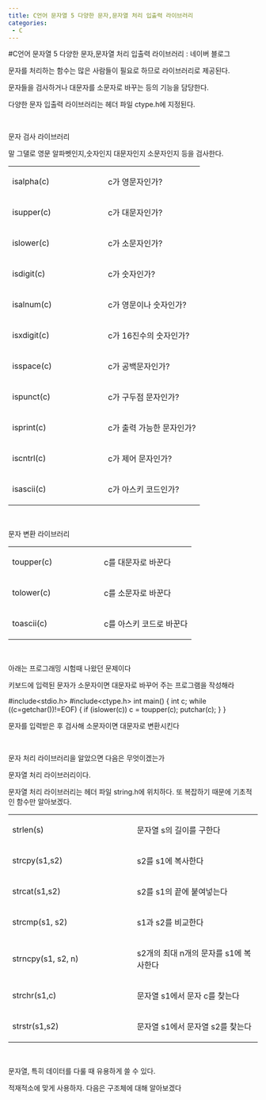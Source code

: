 ```yaml
---
title: C언어 문자열 5 다양한 문자,문자열 처리 입출력 라이브러리
categories:
 - C
---
```

#C언어 문자열 5 다양한 문자,문자열 처리 입출력 라이브러리 : 네이버 블로그
<div class="wrap_rabbit pcol2 _param(1) _postViewArea221562663966" id="post-view221562663966">
<!-- Rabbit HTML --><div class="se-viewer se-theme-default" lang="ko-KR">
<!-- SE_DOC_HEADER_END -->
<div class="se-main-container">
<div class="se-component se-text se-l-default" id="SE-86d50f55-24d6-4c6a-a608-0df3dc554050">
<div class="se-component-content">
<div class="se-section se-section-text se-l-default">
<div class="se-module se-module-text"><!-- SE-TEXT { --><p class="se-text-paragraph se-text-paragraph-align-" id="SE-d286af66-9b2f-4954-b65e-cbd285324918" style=""><span class="se-fs- se-ff-" id="SE-9c9fcdbc-493c-4a6c-8ec5-ab184520e8b5" style="">문자를 처리하는 함수는 많은 사람들이 필요로 하므로 라이브러리로 제공된다.</span></p><!-- } SE-TEXT --><!-- SE-TEXT { --><p class="se-text-paragraph se-text-paragraph-align-" id="SE-91a09284-431e-420e-bc68-27f5977b724e" style=""><span class="se-fs- se-ff-" id="SE-c68ae2b6-f7d1-4992-8343-adaea9d7b86f" style="">문자들을 검사하거나 대문자를 소문자로 바꾸는 등의 기능을 담당한다.</span></p><!-- } SE-TEXT --><!-- SE-TEXT { --><p class="se-text-paragraph se-text-paragraph-align-" id="SE-8aacf340-56a1-42ca-9c75-6bb01144beb6" style=""><span class="se-fs- se-ff-" id="SE-484eb2cd-6c1f-4586-98f2-e3188aa531e4" style="">다양한 문자 입출력 라이브러리는 헤더 파일 ctype.h에 지정된다.</span></p><!-- } SE-TEXT --><!-- SE-TEXT { --><p class="se-text-paragraph se-text-paragraph-align-" id="SE-db6f0d2a-752c-4e42-bb61-2dda27dcc353" style=""><span class="se-fs- se-ff-" id="SE-41c1a9c1-e6ca-4a4f-bce8-4495792a06c5" style="">​</span></p><!-- } SE-TEXT --><!-- SE-TEXT { --><p class="se-text-paragraph se-text-paragraph-align-" id="SE-cb7df251-b400-48a5-a739-0b643a984645" style=""><span class="se-fs- se-ff-" id="SE-0ec4a44a-8a8b-40cc-89fd-9845d63d03f5" style="">문자 검사 라이브러리</span></p><!-- } SE-TEXT --><!-- SE-TEXT { --><p class="se-text-paragraph se-text-paragraph-align-" id="SE-9cf13906-4f4e-419d-84b8-75f733d899d3" style=""><span class="se-fs- se-ff-" id="SE-8191ba38-6e3c-4f67-aac1-94f5f9652278" style="">말 그댈로 영문 알파벳인지,숫자인지 대문자인지 소문자인지 등을 검사한다.</span></p><!-- } SE-TEXT --></div>
</div>
</div>
</div> <div class="se-component se-table se-l-default" id="SE-7e7d48e0-8591-49f1-9db5-be39c1ec5b6a">
<div class="se-component-content">
<div class="se-section se-section-table se-l-default se-section-align-" style="width: 100%;">
<div class="se-table-container">
<table class="se-table-content" style="">
<tbody><tr class="se-tr"><td class="se-cell" colspan="1" rowspan="1" style="width: 50.0%; height: 43.0px;  "><div class="se-module se-module-text"><p class="se-text-paragraph se-text-paragraph-align-" id="SE-1d3a876c-0e31-4d6d-b6c1-252c3f953a92" style=""><span class="se-fs- se-ff-" id="SE-6b10dda3-6d5f-4e4b-8f6d-fc1bb0cc4661" style="">isalpha(c)</span></p></div></td><td class="se-cell" colspan="1" rowspan="1" style="width: 50.0%; height: 43.0px;  "><div class="se-module se-module-text"><p class="se-text-paragraph se-text-paragraph-align-" id="SE-24ceaa22-a2bd-49b3-bb4a-b2ed5140a6cb" style=""><span class="se-fs- se-ff-" id="SE-7502eff6-181f-4996-a06e-1c6f99c2e614" style="">c가 영문자인가?</span></p></div></td></tr><tr class="se-tr"><td class="se-cell" colspan="1" rowspan="1" style="width: 50.0%; height: 43.0px;  "><div class="se-module se-module-text"><p class="se-text-paragraph se-text-paragraph-align-" id="SE-9fb968ab-90f6-4c01-ad5d-2ab357d85147" style=""><span class="se-fs- se-ff-" id="SE-09223ea5-6d72-4d4d-9571-9d8f7044807c" style="">isupper(c)</span></p></div></td><td class="se-cell" colspan="1" rowspan="1" style="width: 50.0%; height: 43.0px;  "><div class="se-module se-module-text"><p class="se-text-paragraph se-text-paragraph-align-" id="SE-8ede7238-c6a7-4595-ab68-f3f8819bdfda" style=""><span class="se-fs- se-ff-" id="SE-71a04678-2fe1-45b9-8386-8a5ff0514187" style="">c가 대문자인가?</span></p></div></td></tr><tr class="se-tr"><td class="se-cell" colspan="1" rowspan="1" style="width: 50.0%; height: 43.0px;  "><div class="se-module se-module-text"><p class="se-text-paragraph se-text-paragraph-align-" id="SE-06237fc0-ec95-4f4d-8829-3d81ba87e336" style=""><span class="se-fs- se-ff-" id="SE-455a2d33-8906-4d28-a276-d1d5eecd05d3" style="">islower(c)</span></p></div></td><td class="se-cell" colspan="1" rowspan="1" style="width: 50.0%; height: 43.0px;  "><div class="se-module se-module-text"><p class="se-text-paragraph se-text-paragraph-align-" id="SE-bd976930-122c-4044-8814-e78e602e134d" style=""><span class="se-fs- se-ff-" id="SE-efe496d2-709b-47cc-8628-b468821f2e86" style="">c가 소문자인가?</span></p></div></td></tr><tr class="se-tr"><td class="se-cell" colspan="1" rowspan="1" style="width: 50.0%; height: 43.0px;  "><div class="se-module se-module-text"><p class="se-text-paragraph se-text-paragraph-align-" id="SE-dfcd54b2-4368-4d93-a782-ce60502af9a8" style=""><span class="se-fs- se-ff-" id="SE-fc35a2bf-3f6c-4459-93d1-4c74465e30ba" style="">isdigit(c)</span></p></div></td><td class="se-cell" colspan="1" rowspan="1" style="width: 50.0%; height: 43.0px;  "><div class="se-module se-module-text"><p class="se-text-paragraph se-text-paragraph-align-" id="SE-7e562336-7f68-4dcd-a6c3-1bbfd6f45cfd" style=""><span class="se-fs- se-ff-" id="SE-b5c9d55b-8357-4a5f-9c62-5e4595fb1e25" style="">c가 숫자인가?</span></p></div></td></tr><tr class="se-tr"><td class="se-cell" colspan="1" rowspan="1" style="width: 50.0%; height: 43.0px;  "><div class="se-module se-module-text"><p class="se-text-paragraph se-text-paragraph-align-" id="SE-0660d229-731c-4bc7-bba0-50bbbbd1c069" style=""><span class="se-fs- se-ff-" id="SE-b4e773c6-d2f7-464e-8ba8-f8901e7a9d06" style="">isalnum(c)</span></p></div></td><td class="se-cell" colspan="1" rowspan="1" style="width: 50.0%; height: 43.0px;  "><div class="se-module se-module-text"><p class="se-text-paragraph se-text-paragraph-align-" id="SE-79f95bf4-7b31-4177-888b-39b4aff3df21" style=""><span class="se-fs- se-ff-" id="SE-94c0def7-5440-4e2e-be32-24552e4ec460" style="">c가 영문이나 숫자인가?</span></p></div></td></tr><tr class="se-tr"><td class="se-cell" colspan="1" rowspan="1" style="width: 50.0%; height: 43.0px;  "><div class="se-module se-module-text"><p class="se-text-paragraph se-text-paragraph-align-" id="SE-652bda79-e0d0-4a28-9b81-687461bcda38" style=""><span class="se-fs- se-ff-" id="SE-19bb572b-7bd0-41e0-9038-b67ff952e3c7" style="">isxdigit(c)</span></p></div></td><td class="se-cell" colspan="1" rowspan="1" style="width: 50.0%; height: 43.0px;  "><div class="se-module se-module-text"><p class="se-text-paragraph se-text-paragraph-align-" id="SE-a3d35e7f-f073-4e94-9ce2-da049d891519" style=""><span class="se-fs- se-ff-" id="SE-89451c31-4e1e-40ea-816f-9b1b702cfee9" style="">c가 16진수의 숫자인가?</span></p></div></td></tr><tr class="se-tr"><td class="se-cell" colspan="1" rowspan="1" style="width: 50.0%; height: 43.0px;  "><div class="se-module se-module-text"><p class="se-text-paragraph se-text-paragraph-align-" id="SE-5eba4716-b22d-4af0-81e6-0aff51fe4d87" style=""><span class="se-fs- se-ff-" id="SE-71991def-48d4-48b5-9584-1776adb40fef" style="">isspace(c)</span></p></div></td><td class="se-cell" colspan="1" rowspan="1" style="width: 50.0%; height: 43.0px;  "><div class="se-module se-module-text"><p class="se-text-paragraph se-text-paragraph-align-" id="SE-6a632b3d-0798-4da0-b057-6d6bfe9c301a" style=""><span class="se-fs- se-ff-" id="SE-4e2e4d6f-71ef-4ef9-b69a-593fd0380dee" style="">c가 공백문자인가?</span></p></div></td></tr><tr class="se-tr"><td class="se-cell" colspan="1" rowspan="1" style="width: 50.0%; height: 43.0px;  "><div class="se-module se-module-text"><p class="se-text-paragraph se-text-paragraph-align-" id="SE-ec622ada-ab6f-4323-a12b-af3288250fb9" style=""><span class="se-fs- se-ff-" id="SE-c3efc3a0-5976-4a15-9708-d3f6ae70ae93" style="">ispunct(c)</span></p></div></td><td class="se-cell" colspan="1" rowspan="1" style="width: 50.0%; height: 43.0px;  "><div class="se-module se-module-text"><p class="se-text-paragraph se-text-paragraph-align-" id="SE-cbf15e0f-d073-4c23-9c60-819ee8c4cdc8" style=""><span class="se-fs- se-ff-" id="SE-619c7ba2-12ff-4c74-8076-8b7692b90330" style="">c가 구두점 문자인가?</span></p></div></td></tr><tr class="se-tr"><td class="se-cell" colspan="1" rowspan="1" style="width: 50.0%; height: 43.0px;  "><div class="se-module se-module-text"><p class="se-text-paragraph se-text-paragraph-align-" id="SE-1c38f9eb-5452-4966-b5b6-50a6171efc07" style=""><span class="se-fs- se-ff-" id="SE-45ca1f0d-4116-4a09-ac8e-b2f3e2ecec1a" style="">isprint(c)</span></p></div></td><td class="se-cell" colspan="1" rowspan="1" style="width: 50.0%; height: 43.0px;  "><div class="se-module se-module-text"><p class="se-text-paragraph se-text-paragraph-align-" id="SE-7a488637-6f7f-41c1-98b3-c12d5c28b0a8" style=""><span class="se-fs- se-ff-" id="SE-e2385f1f-f9c0-4514-95ad-21ec261b272b" style="">c가 출력 가능한 문자인가?</span></p></div></td></tr><tr class="se-tr"><td class="se-cell" colspan="1" rowspan="1" style="width: 50.0%; height: 43.0px;  "><div class="se-module se-module-text"><p class="se-text-paragraph se-text-paragraph-align-" id="SE-7f0429c8-f055-44ff-b0ff-33bce4ad1cd6" style=""><span class="se-fs- se-ff-" id="SE-5db7c06c-2706-4034-95a7-ea94a5d70f1a" style="">iscntrl(c)</span></p></div></td><td class="se-cell" colspan="1" rowspan="1" style="width: 50.0%; height: 43.0px;  "><div class="se-module se-module-text"><p class="se-text-paragraph se-text-paragraph-align-" id="SE-d32a9ad7-6f7a-46d6-83ea-68103ad60c10" style=""><span class="se-fs- se-ff-" id="SE-f01bc20e-b26f-4640-a38b-d9ef3e0fb615" style="">c가 제어 문자인가?</span></p></div></td></tr><tr class="se-tr"><td class="se-cell" colspan="1" rowspan="1" style="width: 50.0%; height: 43.0px;  "><div class="se-module se-module-text"><p class="se-text-paragraph se-text-paragraph-align-" id="SE-ba59d08b-c2d6-4d01-b0e4-26f7a644a441" style=""><span class="se-fs- se-ff-" id="SE-ec1d216f-4f13-45cf-99ea-bf856803ebe3" style="">isascii(c)</span></p></div></td><td class="se-cell" colspan="1" rowspan="1" style="width: 50.0%; height: 43.0px;  "><div class="se-module se-module-text"><p class="se-text-paragraph se-text-paragraph-align-" id="SE-8d2c74fa-1b50-4961-b28b-b61c0d432d97" style=""><span class="se-fs- se-ff-" id="SE-c0d46682-59c6-423a-aa72-75cdf02c3268" style="">c가 아스키 코드인가?</span></p></div></td></tr></tbody>
</table>
</div>
</div>
</div>
<script class="__se_module_data" data-module='{"type":"v2_table", "id" : "SE-7e7d48e0-8591-49f1-9db5-be39c1ec5b6a", "data": { "columnCount" : "3" }}' type="text/data"></script>
</div> <div class="se-component se-text se-l-default" id="SE-a8ab67b1-a498-4324-bcc0-cc288b3df8a2">
<div class="se-component-content">
<div class="se-section se-section-text se-l-default">
<div class="se-module se-module-text"><!-- SE-TEXT { --><p class="se-text-paragraph se-text-paragraph-align-" id="SE-c5257c91-8952-44c7-9341-7780c805ac02" style=""><span class="se-fs- se-ff-" id="SE-7d0d6dcf-7bb3-4d3c-a41b-238aba051b47" style="">​</span></p><!-- } SE-TEXT --><!-- SE-TEXT { --><p class="se-text-paragraph se-text-paragraph-align-" id="SE-913bdf0b-c0b5-4668-a1cf-6170408786a4" style=""><span class="se-fs- se-ff-" id="SE-f76b43c1-9539-4f56-961e-9e2ceb59ccfd" style="">문자 변환 라이브러리</span></p><!-- } SE-TEXT --></div>
</div>
</div>
</div> <div class="se-component se-table se-l-default" id="SE-e2b2d085-dc0a-4c1a-8fdd-81da4ca8f41b">
<div class="se-component-content">
<div class="se-section se-section-table se-l-default se-section-align-" style="width: 100%;">
<div class="se-table-container">
<table class="se-table-content" style="">
<tbody><tr class="se-tr"><td class="se-cell" colspan="1" rowspan="1" style="width: 50.0%; height: 43.0px;  "><div class="se-module se-module-text"><p class="se-text-paragraph se-text-paragraph-align-" id="SE-6735f7a8-8d17-4099-9d5e-03399752ae91" style=""><span class="se-fs- se-ff-" id="SE-f7629039-777a-4052-b5b5-cf11408452e7" style="">toupper(c)</span></p></div></td><td class="se-cell" colspan="1" rowspan="1" style="width: 50.0%; height: 43.0px;  "><div class="se-module se-module-text"><p class="se-text-paragraph se-text-paragraph-align-" id="SE-3be807ca-ba99-4041-aa3c-9c0020ec24e5" style=""><span class="se-fs- se-ff-" id="SE-c1bc6e3e-ab60-4a8b-80b7-47cef765bb74" style="">c를 대문자로 바꾼다</span></p></div></td></tr><tr class="se-tr"><td class="se-cell" colspan="1" rowspan="1" style="width: 50.0%; height: 43.0px;  "><div class="se-module se-module-text"><p class="se-text-paragraph se-text-paragraph-align-" id="SE-2dce4e23-fe17-48bf-8fe7-b5d8ea666131" style=""><span class="se-fs- se-ff-" id="SE-7c84c3fa-5234-48d3-a709-06f46e872fa2" style="">tolower(c)</span></p></div></td><td class="se-cell" colspan="1" rowspan="1" style="width: 50.0%; height: 43.0px;  "><div class="se-module se-module-text"><p class="se-text-paragraph se-text-paragraph-align-" id="SE-f0a17306-0a8e-4177-b46b-4bab2a034f1a" style=""><span class="se-fs- se-ff-" id="SE-0e9da80f-f657-4bd1-933e-6efe7a9fd9d1" style="">c를 소문자로 바꾼다</span></p></div></td></tr><tr class="se-tr"><td class="se-cell" colspan="1" rowspan="1" style="width: 50.0%; height: 43.0px;  "><div class="se-module se-module-text"><p class="se-text-paragraph se-text-paragraph-align-" id="SE-6e4d3a29-c69c-4ef8-8d2a-0d644e5fa2ad" style=""><span class="se-fs- se-ff-" id="SE-1ae9de62-2031-464a-9938-5be785b31189" style="">toascii(c)</span></p></div></td><td class="se-cell" colspan="1" rowspan="1" style="width: 50.0%; height: 43.0px;  "><div class="se-module se-module-text"><p class="se-text-paragraph se-text-paragraph-align-" id="SE-fff4af01-48c2-4b1b-87ca-396a877ffb46" style=""><span class="se-fs- se-ff-" id="SE-7ebf1a3b-c8a7-4e16-acaf-1fa8c44c8083" style="">c를 아스키 코드로 바꾼다</span></p></div></td></tr></tbody>
</table>
</div>
</div>
</div>
<script class="__se_module_data" data-module='{"type":"v2_table", "id" : "SE-e2b2d085-dc0a-4c1a-8fdd-81da4ca8f41b", "data": { "columnCount" : "3" }}' type="text/data"></script>
</div> <div class="se-component se-text se-l-default" id="SE-f2b96932-b515-46a8-9e90-fd09a16b6ad8">
<div class="se-component-content">
<div class="se-section se-section-text se-l-default">
<div class="se-module se-module-text"><!-- SE-TEXT { --><p class="se-text-paragraph se-text-paragraph-align-" id="SE-0b79678d-3eea-4233-b672-944f1a961437" style=""><span class="se-fs- se-ff-" id="SE-601608be-43b9-4a38-b08b-192abfe2bcb0" style="">​</span></p><!-- } SE-TEXT --><!-- SE-TEXT { --><p class="se-text-paragraph se-text-paragraph-align-" id="SE-e1ecaa35-615a-4e39-9b53-74c01bc1f3b0" style=""><span class="se-fs- se-ff-" id="SE-4e4e8f37-ebb3-43c1-9134-765eaade1164" style="">아래는 프로그래밍 시험때 나왔던 문제이다</span></p><!-- } SE-TEXT --><!-- SE-TEXT { --><p class="se-text-paragraph se-text-paragraph-align-" id="SE-8ffcb402-a616-45a8-b78e-625446090a8a" style=""><span class="se-fs- se-ff-" id="SE-9e4ae76b-8f4f-41e8-8ce0-a460ad1a9aee" style="">키보드에 입력된 문자가 소문자이면 대문자로 바꾸어 주는 프로그램을 작성해라</span></p><!-- } SE-TEXT --></div>
</div>
</div>
</div> <div class="se-component se-code se-l-default" id="SE-aed7c92e-5a20-421b-9c21-8a10c8fadbce">
<div class="se-component-content">
<div class="se-section se-section-code se-l-default">
<div class="se-module se-module-code se-fs-fs13">
<div class="se-code-source">
<div class="__se_code_view language-javascript">#include&lt;stdio.h&gt;
#include&lt;ctype.h&gt;
int main() {
	int c;
	while ((c=getchar())!=EOF)
	{
		if (islower(c))
			c = toupper(c);
		putchar(c);
	}
}</div>
</div>
</div>
</div>
</div>
<script class="__se_module_data" data-module='{"type":"v2_code", "id" : "SE-aed7c92e-5a20-421b-9c21-8a10c8fadbce"}' type="text/data"></script>
</div> <div class="se-component se-text se-l-default" id="SE-d83005fe-5e5e-4380-9a36-3439b034f1ea">
<div class="se-component-content">
<div class="se-section se-section-text se-l-default">
<div class="se-module se-module-text"><!-- SE-TEXT { --><p class="se-text-paragraph se-text-paragraph-align-" id="SE-2336f325-a168-42bf-9dbf-1a3177e434a1" style=""><span class="se-fs- se-ff-" id="SE-b5cf5254-2d64-4236-b74d-47c31604e010" style="">문자를 입력받은 후 검사해 소문자이면 대문자로 변환시킨다</span></p><!-- } SE-TEXT --><!-- SE-TEXT { --><p class="se-text-paragraph se-text-paragraph-align-" id="SE-fe692ac9-93d4-4840-bd0d-0664c4f2e96c" style=""><span class="se-fs- se-ff-" id="SE-8512c47e-5c05-4046-8b57-3e206e9261c8" style="">​</span></p><!-- } SE-TEXT --><!-- SE-TEXT { --><p class="se-text-paragraph se-text-paragraph-align-" id="SE-7689eb53-68fd-4d7b-95ec-f99e38d0f58d" style=""><span class="se-fs- se-ff-" id="SE-5f5f3a09-933b-43f6-841e-423003bfc555" style="">문자 처리 라이브러리을 알았으면 다음은 무엇이겠는가</span></p><!-- } SE-TEXT --><!-- SE-TEXT { --><p class="se-text-paragraph se-text-paragraph-align-" id="SE-74964e4a-915a-44f4-8a32-0d0c340bfd74" style=""><span class="se-fs- se-ff-" id="SE-63ad769c-e94c-4185-9c7e-e6ac1242796a" style="">문자열 처리 라이브러리이다.</span></p><!-- } SE-TEXT --><!-- SE-TEXT { --><p class="se-text-paragraph se-text-paragraph-align-" id="SE-1a76eac4-49f0-44e2-a9f9-842777a2d7a5" style=""><span class="se-fs- se-ff-" id="SE-387297ef-7b5f-47bf-addb-b8ba7f9532c7" style="">문자열 처리 라이브러리는 헤더 파일 string.h에 위치하다. 또 복잡하기 때문에 기초적인 함수만 알아보겠다.</span></p><!-- } SE-TEXT --></div>
</div>
</div>
</div> <div class="se-component se-table se-l-default" id="SE-56d1b479-fa1f-4c7e-9a48-42728dbc5918">
<div class="se-component-content">
<div class="se-section se-section-table se-l-default se-section-align-" style="width: 100%;">
<div class="se-table-container">
<table class="se-table-content" style="">
<tbody><tr class="se-tr"><td class="se-cell" colspan="1" rowspan="1" style="width: 50.0%; height: 43.0px;  "><div class="se-module se-module-text"><p class="se-text-paragraph se-text-paragraph-align-" id="SE-b3ac8351-c1a3-40fb-aaeb-1c50ce6421c4" style=""><span class="se-fs- se-ff-" id="SE-369dd5d4-767b-48e2-abcd-9b091940f267" style="">strlen(s)</span></p></div></td><td class="se-cell" colspan="1" rowspan="1" style="width: 50.0%; height: 43.0px;  "><div class="se-module se-module-text"><p class="se-text-paragraph se-text-paragraph-align-" id="SE-ffbb8208-c8e2-4162-9aee-c056646135ff" style=""><span class="se-fs- se-ff-" id="SE-537b5791-667d-4fa8-9eaa-6d492f948553" style="">문자열 s의 길이를 구한다</span></p></div></td></tr><tr class="se-tr"><td class="se-cell" colspan="1" rowspan="1" style="width: 50.0%; height: 43.0px;  "><div class="se-module se-module-text"><p class="se-text-paragraph se-text-paragraph-align-" id="SE-7238d2bb-8189-4cdb-9ff9-47d5e5c3d7ae" style=""><span class="se-fs- se-ff-" id="SE-80c213a4-43c8-4f09-bb88-ee556450ca91" style="">strcpy(s1,s2)</span></p></div></td><td class="se-cell" colspan="1" rowspan="1" style="width: 50.0%; height: 43.0px;  "><div class="se-module se-module-text"><p class="se-text-paragraph se-text-paragraph-align-" id="SE-b14adbfa-a272-43ef-8c5f-62ca25cdae8f" style=""><span class="se-fs- se-ff-" id="SE-c04490d6-1170-42a3-b1df-2f33a0000a7b" style="">s2를 s1에 복사한다</span></p></div></td></tr><tr class="se-tr"><td class="se-cell" colspan="1" rowspan="1" style="width: 50.0%; height: 43.0px;  "><div class="se-module se-module-text"><p class="se-text-paragraph se-text-paragraph-align-" id="SE-a7c293c9-341b-471c-9487-229ba8b2d772" style=""><span class="se-fs- se-ff-" id="SE-7c28edad-4922-4d92-8ab3-d9233f320e2c" style="">strcat(s1,s2)</span></p></div></td><td class="se-cell" colspan="1" rowspan="1" style="width: 50.0%; height: 43.0px;  "><div class="se-module se-module-text"><p class="se-text-paragraph se-text-paragraph-align-" id="SE-702611e3-c5da-4d11-88d3-8762cd2d8d32" style=""><span class="se-fs- se-ff-" id="SE-9db3a4a3-5eea-40c1-9865-86f2124a1e84" style="">s2를 s1의 끝에 붙여넣는다</span></p></div></td></tr><tr class="se-tr"><td class="se-cell" colspan="1" rowspan="1" style="width: 50.0%; height: 43.0px;  "><div class="se-module se-module-text"><p class="se-text-paragraph se-text-paragraph-align-" id="SE-ccc3fa20-0d22-41c2-839d-04fadfffe256" style=""><span class="se-fs- se-ff-" id="SE-685bd064-f3d3-4627-b781-333d5b51a3fa" style="">strcmp(s1, s2)</span></p></div></td><td class="se-cell" colspan="1" rowspan="1" style="width: 50.0%; height: 43.0px;  "><div class="se-module se-module-text"><p class="se-text-paragraph se-text-paragraph-align-" id="SE-97ceb5c1-cbc6-4c79-a82b-89db3d2a2d4f" style=""><span class="se-fs- se-ff-" id="SE-f16a7529-bf5f-4333-9aaa-a29018ca3c18" style="">s1과 s2를 비교한다</span></p></div></td></tr><tr class="se-tr"><td class="se-cell" colspan="1" rowspan="1" style="width: 50.0%; height: 43.0px;  "><div class="se-module se-module-text"><p class="se-text-paragraph se-text-paragraph-align-" id="SE-3cdd405d-6a52-4f6d-b8d8-5191d03f67b9" style=""><span class="se-fs- se-ff-" id="SE-ad83b624-17fd-4818-bdf9-37e81c4468cb" style="">strncpy(s1, s2, n)</span></p></div></td><td class="se-cell" colspan="1" rowspan="1" style="width: 50.0%; height: 43.0px;  "><div class="se-module se-module-text"><p class="se-text-paragraph se-text-paragraph-align-" id="SE-2b6e5c0c-ebf2-4b52-a5ba-b55f6bee4a05" style=""><span class="se-fs- se-ff-" id="SE-af0e70da-c8fb-4fc9-a8fa-7cc6e9da4af7" style="">s2개의 최대 n개의 문자를 s1에 복사한다</span></p></div></td></tr><tr class="se-tr"><td class="se-cell" colspan="1" rowspan="1" style="width: 50.0%; height: 43.0px;  "><div class="se-module se-module-text"><p class="se-text-paragraph se-text-paragraph-align-" id="SE-b119126e-e88c-4b96-b80b-a82eab15c063" style=""><span class="se-fs- se-ff-" id="SE-8f2844b6-d9fe-4629-95db-d682da97ff5a" style="">strchr(s1,c)</span></p></div></td><td class="se-cell" colspan="1" rowspan="1" style="width: 50.0%; height: 43.0px;  "><div class="se-module se-module-text"><p class="se-text-paragraph se-text-paragraph-align-" id="SE-6c8fff92-cf65-4199-90e9-d6c63f7a863f" style=""><span class="se-fs- se-ff-" id="SE-6ca1a458-c685-46ea-981d-17b8397c9c1f" style="">문자열 s1에서 문자 c를 찾는다</span></p></div></td></tr><tr class="se-tr"><td class="se-cell" colspan="1" rowspan="1" style="width: 50.0%; height: 43.0px;  "><div class="se-module se-module-text"><p class="se-text-paragraph se-text-paragraph-align-" id="SE-d2fcf01f-57a5-4ee3-bf97-a7eb2f96d7a6" style=""><span class="se-fs- se-ff-" id="SE-e2bd8ac2-dc51-4808-9e8e-394d817456c3" style="">strstr(s1,s2)</span></p></div></td><td class="se-cell" colspan="1" rowspan="1" style="width: 50.0%; height: 43.0px;  "><div class="se-module se-module-text"><p class="se-text-paragraph se-text-paragraph-align-" id="SE-2d667f48-f664-4827-833a-01cc5f82b74d" style=""><span class="se-fs- se-ff-" id="SE-c1e9f169-a565-4766-a637-dc10ff3a865a" style="">문자열 s1에서 문자열 s2를 찾는다</span></p></div></td></tr></tbody>
</table>
</div>
</div>
</div>
<script class="__se_module_data" data-module='{"type":"v2_table", "id" : "SE-56d1b479-fa1f-4c7e-9a48-42728dbc5918", "data": { "columnCount" : "3" }}' type="text/data"></script>
</div> <div class="se-component se-text se-l-default" id="SE-943e2d0d-bda5-4758-9a72-b37cef916fcb">
<div class="se-component-content">
<div class="se-section se-section-text se-l-default">
<div class="se-module se-module-text"><!-- SE-TEXT { --><p class="se-text-paragraph se-text-paragraph-align-" id="SE-5ca27b8a-6110-46e4-b5d0-f5f7eee7545e" style=""><span class="se-fs- se-ff-" id="SE-9ee90f6d-46f5-4105-a2de-516b4a908980" style="">​</span></p><!-- } SE-TEXT --><!-- SE-TEXT { --><p class="se-text-paragraph se-text-paragraph-align-" id="SE-f2a8d147-d6c7-449d-a5eb-d295026c1b5d" style=""><span class="se-fs- se-ff-" id="SE-3949c71a-ba86-4730-9862-c1b6cc8fa83d" style="">문자열, 특히 데이터를 다룰 때 유용하게 쓸 수 있다.</span></p><!-- } SE-TEXT --><!-- SE-TEXT { --><p class="se-text-paragraph se-text-paragraph-align-" id="SE-c1b0b1da-b9dc-47bf-8c81-ff089afe56e0" style=""><span class="se-fs- se-ff-" id="SE-09817889-cf2e-47c3-970f-517fbb009535" style="">적재적소에 맞게 사용하자. 다음은 구조체에 대해 알아보겠다</span></p><!-- } SE-TEXT --></div>
</div>
</div>
</div> </div>
</div>
</div>